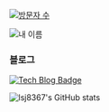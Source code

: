 [![방문자 수](https://hits.seeyoufarm.com/api/count/incr/badge.svg?url=https%3A%2F%2Fgithub.com%2Flsj8367&count_bg=%23000000&title_bg=%23000000&icon=&icon_color=%23E7E7E7&title=hits&edge_flat=false)](https://hits.seeyoufarm.com)

![내 이름](https://capsule-render.vercel.app/api?type=waving&color=random&height=180&section=footer&text=Seung%20Jae%20Lee&fontColor=ffffff&fontSize=70)

### 블로그
[![Tech Blog Badge](http://img.shields.io/badge/-Tech%20blog-black?style=flat-square&logo=github&link=https://lsj8367.github.io/)](https://lsj8367.github.io/)

![lsj8367's GitHub stats](https://github-readme-stats.vercel.app/api?username=lsj8367&show_icons=true&theme=gruvbox)
